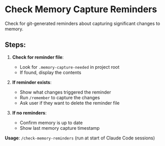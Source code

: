 # Check Memory Capture Reminders

Check for git-generated reminders about capturing significant changes to memory.

## Steps:

1. **Check for reminder file**:
   - Look for `.memory-capture-needed` in project root
   - If found, display the contents

2. **If reminder exists**:
   - Show what changes triggered the reminder
   - Run `/remember` to capture the changes
   - Ask user if they want to delete the reminder file

3. **If no reminders**:
   - Confirm memory is up to date
   - Show last memory capture timestamp

**Usage**: `/check-memory-reminders` (run at start of Claude Code sessions)